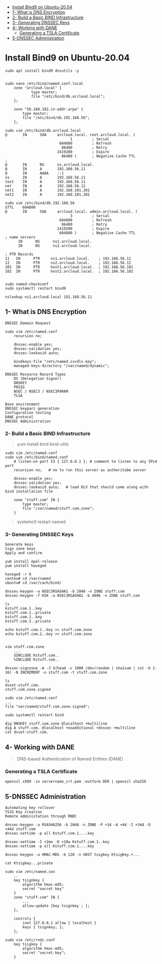 - [Install Bind9 on Ubuntu-20.04](#Install-Bind9-on-Ubuntu-20.04)
- [1- What is DNS Encryption](#1--What-is-DNS-Encryption)
- [2- Build a Basic BIND Infrastructure](#2--Build-a-Basic-BIND-Infrastructure)
- [3- Generating DNSSEC Keys](#3--Generating-DNSSEC-Keys)
- [4- Working with DANE](#4--Working-with-DANE)
  - [Generating a TSLA Certificate](#Generating-a-TSLA-Certificate)
- [5-DNSSEC Administration](#5-DNSSEC-Administration)



# Install Bind9 on Ubuntu-20.04
```commandline
sudo apt install bind9 dnsutils -y


sudo nano /etc/bind/named.conf.local
	zone "arcloud.local" {
	        type master;
	        file "/etc/bind/db.arcloud.local";
	};

	zone "56.168.192.in-addr.arpa" {
		type master;
		file "/etc/bind/db.192.168.56";
	};

sudo vim /etc/bind/db.arcloud.local 
@       IN      SOA     arcloud.local. root.arcloud.local. (
                              1         ; Serial
                         604800         ; Refresh
                          86400         ; Retry
                        2419200         ; Expire
                          86400 )       ; Negative Cache TTL
;
@       IN      NS      ns.arcloud.local.
@       IN      A       192.168.56.11
@       IN      AAAA    ::1
ns      IN      A       192.168.56.11
test    IN      A       192.168.56.11
net     IN      A       192.168.56.12
net1    IN      A       192.168.101.201
net2    IN      A       192.168.101.202

sudo vim /etc/bind/db.192.168.56 
$TTL    604800
@       IN      SOA     arcloud.local. admin.arcloud.local. (
                              3         ; Serial
                         604800         ; Refresh
                          86400         ; Retry
                        2419200         ; Expire
                         604800 )       ; Negative Cache TTL
; name servers
      IN      NS      ns1.arcloud.local.
      IN      NS      ns2.arcloud.local.

; PTR Records
11   IN      PTR     ns1.arcloud.local.    ; 192.168.56.11
12   IN      PTR     ns2.arcloud.local.    ; 192.168.56.12
101  IN      PTR     host1.arcloud.local.  ; 192.168.56.101
102  IN      PTR     host2.arcloud.local.  ; 192.168.56.102


sudo named-checkconf
sudo systemctl restart bind9

nslookup ns1.arcloud.local 192.168.56.11
```

## 1- What is DNS Encryption
```commandline
DNSSEC Domain Request

sudo vim /etc/named.conf
	recursion no;

	dnssec-enable yes;
	dnssec-validation yes;
	dnssec-lookasid auto;

	bindkeys-file "/etc/named.iscdlv.key";
	managed-keys-directory "/var/named/dynamic";

DNSSEC Resource Record Types
	DS (Delegation Signer)
	DNSKEY
	PRSIG
	NSEC / NSEC3 / NSEC3PARAM
	TLSA

Base environment
DNSSEC keypari generation
Configuration testing
DANE protocol
DNSSEC Administration
```

### 2- Build a Basic BIND Infrastructure


> yum install bind bind-utils
```commandline
sudo vim /etc/named.conf
sudo vim /etc/bind/named.conf
	# listen-on port 53 { 127.0.0.1 }; # comment to listen to any IPv4 port
	recursion no;	# no to run this server as authoritabe server

	dnssec-enable yes;
	dnssec-validation yes;
	dnssec-lookasid auto;	# load DLV that should come along with bind installation file

	zone "stuff.com" IN {
		type master;
		file "/var/named/stuff.com.zone";
	}
```
> systemctl restart named 

### 3- Generating DNSSEC Keys
```commandline
Generate keys
Sign zone keys
Apply and confirm

yum install epel-release
yum install haveged

haveged -r 0
centos# cd /var/named
ubuntu# cd /var/cach/bind/

dnssec-keygen -a NSEC3RSASHA1 -b 2048 -n ZONE stuff.com
dnssec-keygen -f KSK -a NSEC3RSASHA1 -b 4096 -n ZONE stuff.com

ls
kstuff.com.1..key
kstuff.com.1..private
kstuff.com.2..key
kstuff.com.3..private

echo kstuff.com.1..key >> stuff.com.zone
echo kstuff.com.2..key >> stuff.com.zone


vim stuff.com.zone
	...
	$INCLUDE Kstuff.com..
	%INCLUDE Kstuff.com..

dnssec-signzone -A -3 $(head -c 1000 /dev/random | sha1sum | cut -b 1-16) -N INCREMENT -o stuff.com -t stuff.com.zone

ls 
dsset-stuff.com.
stuff.com.zone.signed

sudo vim /etc/named.conf
...
file "var/named/stuff.com.zone.signed";

sudo systemctl restart bind

dig DNSKEY stuff.com.zone @localhost +multiline
dig A stuff.com. @localhost +noadditional +dnssec +multiline
cat dsset-stuff.com.
```

## 4- Working with DANE
> DNS-based Authentication of Named Entities (DANE)

### Generating a TSLA Certificate
```commandline
openssl x509 -in servername_crt.pem -outform DER | openssl sha256
```

## 5-DNSSEC Administration
```commandline
Automating key rollover
TSIG Key creation
Remote administation through RNDC

dnssec-keygen -a RSASHA256 -b 2048 -n ZONE -P +1d -A +4d -I +34d -D +44d stuff.com
dnssec-settime -p all Kstuff.com.1....key

dnssec-settime -I +2mo -D +10w Kstuff.com.1..key 
dnssec-settime -p all Kstuff.com.1....key

dnssec-keygen -a HMAC-MD5 -b 128 -n HOST tsigkey KtsigKey.+... 

cat Ktsigkey...private

sudo vim /etc/named.con
	..
	key tsignkey {
		algorithm hmac-md5;
		secret "secret key"
	}
	zone "stuff.com" IN {
		...
		allow-update {key tsignkey ; };
	};

	controls {
		inet 127.0.0.1 allow { localhost }
		keys { tsignkey; };
	};

sudo vim /etc/rndc.conf
	key tsigkey {
		algorithm hmac-md5;
		secret "secret-key";
	}
```
